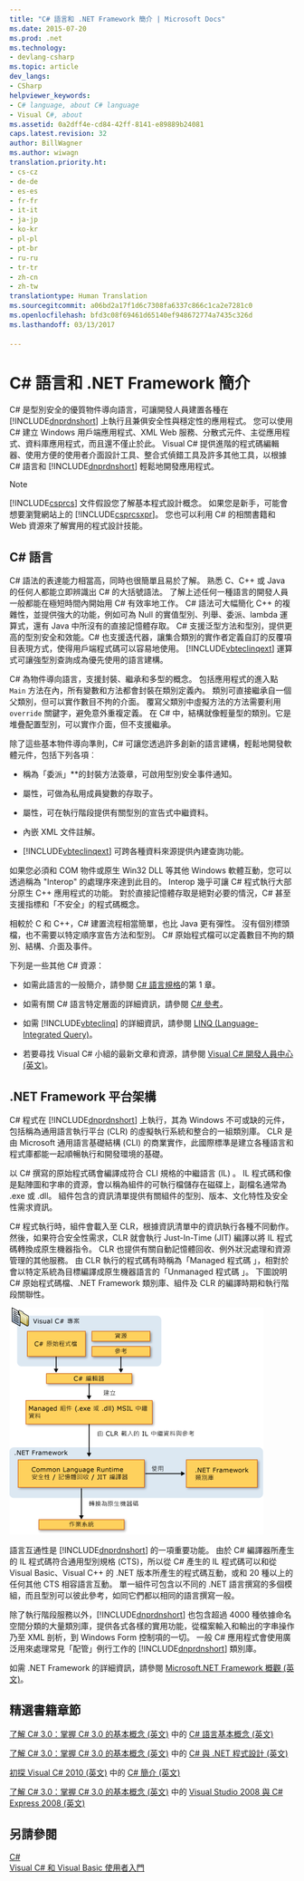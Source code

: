 ```yaml
---
title: "C# 語言和 .NET Framework 簡介 | Microsoft Docs"
ms.date: 2015-07-20
ms.prod: .net
ms.technology:
- devlang-csharp
ms.topic: article
dev_langs:
- CSharp
helpviewer_keywords:
- C# language, about C# language
- Visual C#, about
ms.assetid: 0a2dff4e-cd84-42ff-8141-e89889b24081
caps.latest.revision: 32
author: BillWagner
ms.author: wiwagn
translation.priority.ht:
- cs-cz
- de-de
- es-es
- fr-fr
- it-it
- ja-jp
- ko-kr
- pl-pl
- pt-br
- ru-ru
- tr-tr
- zh-cn
- zh-tw
translationtype: Human Translation
ms.sourcegitcommit: a06bd2a17f1d6c7308fa6337c866c1ca2e7281c0
ms.openlocfilehash: bfd3c08f69461d65140ef948672774a7435c326d
ms.lasthandoff: 03/13/2017

---
```

# <a name="introduction-to-the-c-language-and-the-net-framework"></a>C# 語言和 .NET Framework 簡介
C# 是型別安全的優質物件導向語言，可讓開發人員建置各種在 [!INCLUDE[dnprdnshort](../../csharp/getting-started/includes/dnprdnshort_md.md)] 上執行且兼俱安全性與穩定性的應用程式。 您可以使用 C# 建立 Windows 用戶端應用程式、XML Web 服務、分散式元件、主從應用程式、資料庫應用程式，而且還不僅止於此。 Visual C# 提供進階的程式碼編輯器、使用方便的使用者介面設計工具、整合式偵錯工具及許多其他工具，以根據 C# 語言和 [!INCLUDE[dnprdnshort](../../csharp/getting-started/includes/dnprdnshort_md.md)] 輕鬆地開發應用程式。  
  
> [!NOTE]
>  [!INCLUDE[csprcs](../../csharp/includes/csprcs_md.md)] 文件假設您了解基本程式設計概念。 如果您是新手，可能會想要瀏覽網站上的 [!INCLUDE[csprcsxpr](../../csharp/getting-started/includes/csprcsxpr_md.md)]。 您也可以利用 C# 的相關書籍和 Web 資源來了解實用的程式設計技能。  
  
## <a name="c-language"></a>C# 語言  
 C# 語法的表達能力相當高，同時也很簡單且易於了解。 熟悉 C、C++ 或 Java 的任何人都能立即辨識出 C# 的大括號語法。 了解上述任何一種語言的開發人員一般都能在極短時間內開始用 C# 有效率地工作。 C# 語法可大幅簡化 C++ 的複雜性，並提供強大的功能，例如可為 Null 的實值型別、列舉、委派、lambda 運算式，還有 Java 中所沒有的直接記憶體存取。 C# 支援泛型方法和型別，提供更高的型別安全和效能。C# 也支援迭代器，讓集合類別的實作者定義自訂的反覆項目表現方式，使得用戶端程式碼可以容易地使用。 [!INCLUDE[vbteclinqext](../../csharp/getting-started/includes/vbteclinqext_md.md)] 運算式可讓強型別查詢成為優先使用的語言建構。  
  
 C# 為物件導向語言，支援封裝、繼承和多型的概念。 包括應用程式的進入點 `Main` 方法在內，所有變數和方法都會封裝在類別定義內。 類別可直接繼承自一個父類別，但可以實作數目不拘的介面。 覆寫父類別中虛擬方法的方法需要利用 `override` 關鍵字，避免意外重複定義。 在 C# 中，結構就像輕量型的類別。它是堆疊配置型別，可以實作介面，但不支援繼承。  
  
 除了這些基本物件導向準則，C# 可讓您透過許多創新的語言建構，輕鬆地開發軟體元件，包括下列各項︰  
  
-   稱為「委派」**的封裝方法簽章，可啟用型別安全事件通知。  
  
-   屬性，可做為私用成員變數的存取子。  
  
-   屬性，可在執行階段提供有關型別的宣告式中繼資料。  
  
-   內嵌 XML 文件註解。  
  
-   [!INCLUDE[vbteclinqext](../../csharp/getting-started/includes/vbteclinqext_md.md)] 可跨各種資料來源提供內建查詢功能。  
  
 如果您必須和 COM 物件或原生 Win32 DLL 等其他 Windows 軟體互動，您可以透過稱為 "Interop" 的處理序來達到此目的。 Interop 幾乎可讓 C# 程式執行大部分原生 C++ 應用程式的功能。 對於直接記憶體存取是絕對必要的情況，C# 甚至支援指標和「不安全」的程式碼概念。  
  
 相較於 C 和 C++，C# 建置流程相當簡單，也比 Java 更有彈性。 沒有個別標頭檔，也不需要以特定順序宣告方法和型別。 C# 原始程式檔可以定義數目不拘的類別、結構、介面及事件。  
  
 下列是一些其他 C# 資源：  
  
-   如需此語言的一般簡介，請參閱 [C# 語言規格](../../csharp/language-reference/language-specification.md)的第 1 章。  
  
-   如需有關 C# 語言特定層面的詳細資訊，請參閱 [C# 參考](../../csharp/language-reference/index.md)。  
  
-   如需 [!INCLUDE[vbteclinq](../../csharp/includes/vbteclinq_md.md)] 的詳細資訊，請參閱 [LINQ (Language-Integrated Query)](http://msdn.microsoft.com/library/a73c4aec-5d15-4e98-b962-1274021ea93d)。  
  
-   若要尋找 Visual C# 小組的最新文章和資源，請參閱 [Visual C# 開發人員中心 (英文)](http://go.microsoft.com/fwlink/?LinkId=47811)。  
  
## <a name="net-framework-platform-architecture"></a>.NET Framework 平台架構  
 C# 程式在 [!INCLUDE[dnprdnshort](../../csharp/getting-started/includes/dnprdnshort_md.md)] 上執行，其為 Windows 不可或缺的元件，包括稱為通用語言執行平台 (CLR) 的虛擬執行系統和整合的一組類別庫。 CLR 是由 Microsoft 通用語言基礎結構 (CLI) 的商業實作，此國際標準是建立各種語言和程式庫都能一起順暢執行和開發環境的基礎。  
  
 以 C# 撰寫的原始程式碼會編譯成符合 CLI 規格的中繼語言 (IL) 。 IL 程式碼和像是點陣圖和字串的資源，會以稱為組件的可執行檔儲存在磁碟上，副檔名通常為 .exe 或 .dll。 組件包含的資訊清單提供有關組件的型別、版本、文化特性及安全性需求資訊。  
  
 C# 程式執行時，組件會載入至 CLR，根據資訊清單中的資訊執行各種不同動作。 然後，如果符合安全性需求，CLR 就會執行 Just-In-Time (JIT) 編譯以將 IL 程式碼轉換成原生機器指令。 CLR 也提供有關自動記憶體回收、例外狀況處理和資源管理的其他服務。 由 CLR 執行的程式碼有時稱為「Managed 程式碼 」，相對於會以特定系統為目標編譯成原生機器語言的「Unmanaged 程式碼 」。 下圖說明 C# 原始程式碼檔、.NET Framework 類別庫、組件及 CLR 的編譯時期和執行階段關聯性。  
  
 ![從 C&#35; 原始程式碼到機器執行](../../csharp/getting-started/media/netarchitecture.png "NETarchitecture")  
  
 語言互通性是 [!INCLUDE[dnprdnshort](../../csharp/getting-started/includes/dnprdnshort_md.md)] 的一項重要功能。 由於 C# 編譯器所產生的 IL 程式碼符合通用型別規格 (CTS)，所以從 C# 產生的 IL 程式碼可以和從 Visual Basic、Visual C++ 的 .NET 版本所產生的程式碼互動，或和 20 種以上的任何其他 CTS 相容語言互動。 單一組件可包含以不同的 .NET 語言撰寫的多個模組，而且型別可以彼此參考，如同它們都以相同的語言撰寫一般。  
  
 除了執行階段服務以外，[!INCLUDE[dnprdnshort](../../csharp/getting-started/includes/dnprdnshort_md.md)] 也包含超過 4000 種依據命名空間分類的大量類別庫，提供各式各樣的實用功能，從檔案輸入和輸出的字串操作乃至 XML 剖析，到 Windows Form 控制項的一切。 一般 C# 應用程式會使用廣泛用來處理常見「配管」例行工作的 [!INCLUDE[dnprdnshort](../../csharp/getting-started/includes/dnprdnshort_md.md)] 類別庫。  
  
 如需 .NET Framework 的詳細資訊，請參閱 [Microsoft.NET Framework 概觀 (英文)](http://msdn.microsoft.com/en-us/d05daf50-00fe-45c7-8383-06fe41697355)。  
  
## <a name="featured-book-chapters"></a>精選書籍章節  
 [了解 C# 3.0：掌握 C# 3.0 的基本概念 (英文)](http://go.microsoft.com/fwlink/?LinkId=195412) 中的 [C# 語言基本概念 (英文)](http://go.microsoft.com/fwlink/?LinkId=195416)  
  
 [了解 C# 3.0：掌握 C# 3.0 的基本概念 (英文)](http://go.microsoft.com/fwlink/?LinkId=195412) 中的 [C# 與 .NET 程式設計 (英文)](http://go.microsoft.com/fwlink/?LinkId=195413)  
  
 [初探 Visual C# 2010 (英文)](http://go.microsoft.com/fwlink/?LinkId=221214) 中的 [C# 簡介 (英文)](http://go.microsoft.com/fwlink/?LinkId=221226)  
  
 [了解 C# 3.0：掌握 C# 3.0 的基本概念 (英文)](http://go.microsoft.com/fwlink/?LinkId=195412) 中的 [Visual Studio 2008 與 C# Express 2008 (英文)](http://go.microsoft.com/fwlink/?LinkId=195414)  
  
## <a name="see-also"></a>另請參閱  
 [C#](../../csharp/csharp.md)   
 [Visual C# 和 Visual Basic 使用者入門](https://docs.microsoft.com/visualstudio/ide/getting-started-with-visual-csharp-and-visual-basic)
